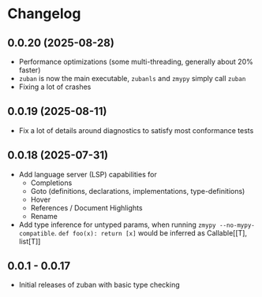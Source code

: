 # Changelog

## 0.0.20 (2025-08-28)

* Performance optimizations (some multi-threading, generally about 20% faster)
* `zuban` is now the main executable, `zubanls` and `zmypy` simply call `zuban`
* Fixing a lot of crashes

## 0.0.19 (2025-08-11)

* Fix a lot of details around diagnostics to satisfy most conformance tests

## 0.0.18 (2025-07-31)

* Add language server (LSP) capabilities for
    * Completions
    * Goto (definitions, declarations, implementations, type-definitions)
    * Hover
    * References / Document Highlights
    * Rename
* Add type inference for untyped params, when running `zmypy --no-mypy-compatible`.
  `def foo(x): return [x]` would be inferred as Callable[[T], list[T]]

## 0.0.1 - 0.0.17

* Initial releases of zuban with basic type checking
